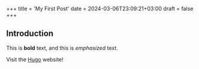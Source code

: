 +++
title = 'My First Post'
date = 2024-03-06T23:09:21+03:00
draft = false
+++

## Introduction

This is **bold** text, and this is *emphasized* text.

Visit the [Hugo](https://gohugo.io) website!